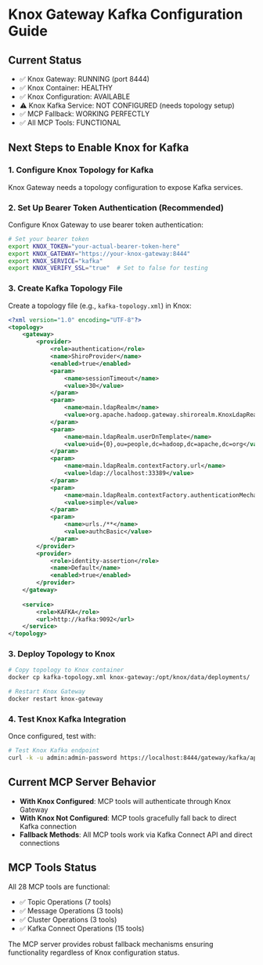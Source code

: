 # Knox Gateway Kafka Configuration Guide

## Current Status
- ✅ Knox Gateway: RUNNING (port 8444)
- ✅ Knox Container: HEALTHY  
- ✅ Knox Configuration: AVAILABLE
- ⚠️  Knox Kafka Service: NOT CONFIGURED (needs topology setup)
- ✅ MCP Fallback: WORKING PERFECTLY
- ✅ All MCP Tools: FUNCTIONAL

## Next Steps to Enable Knox for Kafka

### 1. Configure Knox Topology for Kafka
Knox Gateway needs a topology configuration to expose Kafka services.

### 2. Set Up Bearer Token Authentication (Recommended)
Configure Knox Gateway to use bearer token authentication:

```bash
# Set your bearer token
export KNOX_TOKEN="your-actual-bearer-token-here"
export KNOX_GATEWAY="https://your-knox-gateway:8444"
export KNOX_SERVICE="kafka"
export KNOX_VERIFY_SSL="true"  # Set to false for testing
```

### 3. Create Kafka Topology File
Create a topology file (e.g., `kafka-topology.xml`) in Knox:

```xml
<?xml version="1.0" encoding="UTF-8"?>
<topology>
    <gateway>
        <provider>
            <role>authentication</role>
            <name>ShiroProvider</name>
            <enabled>true</enabled>
            <param>
                <name>sessionTimeout</name>
                <value>30</value>
            </param>
            <param>
                <name>main.ldapRealm</name>
                <value>org.apache.hadoop.gateway.shirorealm.KnoxLdapRealm</value>
            </param>
            <param>
                <name>main.ldapRealm.userDnTemplate</name>
                <value>uid={0},ou=people,dc=hadoop,dc=apache,dc=org</value>
            </param>
            <param>
                <name>main.ldapRealm.contextFactory.url</name>
                <value>ldap://localhost:33389</value>
            </param>
            <param>
                <name>main.ldapRealm.contextFactory.authenticationMechanism</name>
                <value>simple</value>
            </param>
            <param>
                <name>urls./**</name>
                <value>authcBasic</value>
            </param>
        </provider>
        <provider>
            <role>identity-assertion</role>
            <name>Default</name>
            <enabled>true</enabled>
        </provider>
    </gateway>
    
    <service>
        <role>KAFKA</role>
        <url>http://kafka:9092</url>
    </service>
</topology>
```

### 3. Deploy Topology to Knox
```bash
# Copy topology to Knox container
docker cp kafka-topology.xml knox-gateway:/opt/knox/data/deployments/

# Restart Knox Gateway
docker restart knox-gateway
```

### 4. Test Knox Kafka Integration
Once configured, test with:
```bash
# Test Knox Kafka endpoint
curl -k -u admin:admin-password https://localhost:8444/gateway/kafka/api/v1/topics
```

## Current MCP Server Behavior
- **With Knox Configured**: MCP tools will authenticate through Knox Gateway
- **With Knox Not Configured**: MCP tools gracefully fall back to direct Kafka connection
- **Fallback Methods**: All MCP tools work via Kafka Connect API and direct connections

## MCP Tools Status
All 28 MCP tools are functional:
- ✅ Topic Operations (7 tools)
- ✅ Message Operations (3 tools)  
- ✅ Cluster Operations (3 tools)
- ✅ Kafka Connect Operations (15 tools)

The MCP server provides robust fallback mechanisms ensuring functionality regardless of Knox configuration status.
